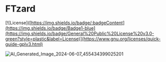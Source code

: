 # FTzard
[![License]([https://img.shields.io/badge/:badgeContent](https://img.shields.io/badge/Badge1-blue](https://img.shields.io/badge/General%20Public%20License%20v3.0-green?style=plastic&label=License)](https://www.gnu.org/licenses/quick-guide-gplv3.html)


![AI_Generated_Image_2024-06-07_455434399025201](https://github.com/aamir09/FTzard/assets/62461730/b63097eb-f97c-4dfb-a0f3-e6e9a1369636)
